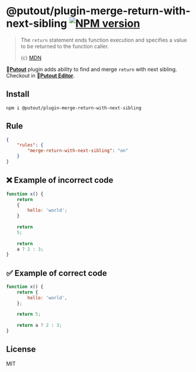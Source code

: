 # @putout/plugin-merge-return-with-next-sibling [![NPM version][NPMIMGURL]][NPMURL]

[NPMIMGURL]: https://img.shields.io/npm/v/@putout/plugin-merge-return-with-next-sibling.svg?style=flat&longCache=true
[NPMURL]: https://npmjs.org/package/@putout/plugin-merge-return-with-next-sibling "npm"

> The `return` statement ends function execution and specifies a value to be returned to the function caller.
>
> (c) [MDN](https://developer.mozilla.org/en-US/docs/Web/JavaScript/Reference/Statements/return)

🐊[**Putout**](https://github.com/coderaiser/putout) plugin adds ability to find and merge `return` with next sibling. Checkout in 🐊[**Putout Editor**](https://putout.cloudcmd.io/#/gist/2cb7e8836ce0adb6009f21859f8a0c15/9eea5b36a4f6664b05f2f9f0abd271a62a4dbbbe).

## Install

```
npm i @putout/plugin-merge-return-with-next-sibling
```

## Rule

```json
{
    "rules": {
        "merge-return-with-next-sibling": "on"
    }
}
```

## ❌ Example of incorrect code

```js
function x() {
    return
    {
        hello: 'world';
    }
    
    return
    5;
    
    return
    a ? 2 : 3;
}
```

## ✅ Example of correct code

```js
function x() {
    return {
        hello: 'world',
    };
    
    return 5;
    
    return a ? 2 : 3;
}
```

## License

MIT
